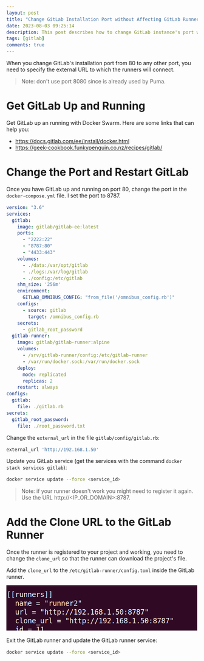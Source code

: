 ```yaml
---
layout: post
title: "Change GitLab Installation Port without Affecting GitLab Runners"
date: 2023-08-03 09:25:14
description: This post describes how to change GitLab instance's port without affecting GitLab runners.
tags: [gitlab]
comments: true
---
```


When you change GitLab's installation port from 80 to any other port, you need to specify the external URL to which the runners will connect.

> Note: don't use port 8080 since is already used by Puma.

# Get GitLab Up and Running
Get GitLab up an running with Docker Swarm. Here are some links that can help you:

- https://docs.gitlab.com/ee/install/docker.html
- https://geek-cookbook.funkypenguin.co.nz/recipes/gitlab/

# Change the Port and Restart GitLab
Once you have GitLab up and running on port 80, change the port in the `docker-compose.yml` file. I set the port to 8787.

```yaml
version: "3.6"
services:
  gitlab:
    image: gitlab/gitlab-ee:latest
    ports:
      - "2222:22"
      - "8787:80"
      - "4433:443"
    volumes:
      - ./data:/var/opt/gitlab
      - ./logs:/var/log/gitlab
      - ./config:/etc/gitlab
    shm_size: '256m'
    environment:
      GITLAB_OMNIBUS_CONFIG: "from_file('/omnibus_config.rb')"
    configs:
      - source: gitlab
        target: /omnibus_config.rb
    secrets:
      - gitlab_root_password
  gitlab-runner:
    image: gitlab/gitlab-runner:alpine
    volumes:
      - /srv/gitlab-runner/config:/etc/gitlab-runner
      - /var/run/docker.sock:/var/run/docker.sock
    deploy:
      mode: replicated
      replicas: 2
    restart: always
configs:
  gitlab:
    file: ./gitlab.rb
secrets:
  gitlab_root_password:
    file: ./root_password.txt
```

Change the `external_url` in the file `gitlab/config/gitlab.rb`:

```bash
external_url 'http://192.168.1.50'
```

Update you GitLab service (get the services with the command `docker stack services gitlab`):

```bash
docker service update --force <service_id>
```
 
 > Note: if your runner doesn't work you might need to register it again. Use the URL http://<IP_OR_DOMAIN>:8787.


# Add the Clone URL to the GitLab Runner
Once the runner is registered to your project and working, you need to change the `clone_url` so that the runner can download the project's file.

Add the `clone_url` to the `/etc/gitlab-runner/config.toml` inside the GitLab runner.

![GitLab runner clone url](img/gitlab_runner_clone_url.png)

Exit the GitLab runner and update the GitLab runner service:

```bash
docker service update --force <service_id>
```
